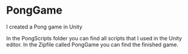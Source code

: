 # PongGame
I created a Pong game in Unity

In the PongScripts folder you can find all scripts that I used in the Unity editor.
In the Zipfile called PongGame you can find the finished game.
